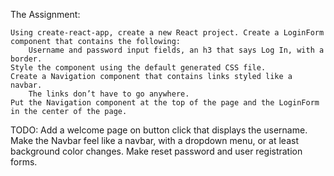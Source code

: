 The Assignment:
 
    Using create-react-app, create a new React project. Create a LoginForm component that contains the following:
        Username and password input fields, an h3 that says Log In, with a border.
    Style the component using the default generated CSS file.
    Create a Navigation component that contains links styled like a navbar.
        The links don’t have to go anywhere.
    Put the Navigation component at the top of the page and the LoginForm in the center of the page.


TODO:
    Add a welcome page on button click that displays the username.
    Make the Navbar feel like a navbar, with a dropdown menu, or at least background color changes.
    Make reset password and user registration forms.
